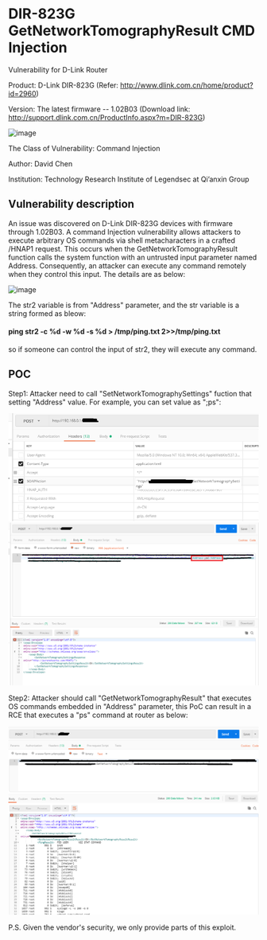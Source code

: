 # DIR-823G GetNetworkTomographyResult CMD Injection
Vulnerability for D-Link Router

Product: D-Link DIR-823G  (Refer: http://www.dlink.com.cn/home/product?id=2960)

Version: The latest firmware -- 1.02B03 (Download link: http://support.dlink.com.cn/ProductInfo.aspx?m=DIR-823G)

![image](https://github.com/leonW7/D-Link/blob/master/4.png)

The Class of Vulnerability: Command Injection

Author: David Chen

Institution: Technology Research Institute of Legendsec at Qi’anxin Group

Vulnerability description
-------------------------
An issue was discovered on D-Link DIR-823G devices with firmware through 1.02B03. A command Injection vulnerability allows attackers to execute arbitrary OS commands via shell metacharacters in a crafted /HNAP1 request. This occurs when the GetNetworkTomographyResult function calls the system function with an untrusted input parameter named Address. Consequently, an attacker can execute any command remotely when they control this input. The details are as below:

![image](https://github.com/leonW7/D-Link/blob/master/5.png)

The str2 variable is from "Address" parameter, and the str variable is a string formed as bleow:
#### ping str2 -c %d -w %d -s %d  > /tmp/ping.txt 2>>/tmp/ping.txt
so if someone can control the input of str2, they will execute any command.

POC
-------------------------

Step1: Attacker need to call "SetNetworkTomographySettings" fuction that setting "Address" value. For example, you can set value as ";ps":

![image](https://github.com/leonW7/D-Link/blob/master/11.png)
![image](https://github.com/leonW7/D-Link/blob/master/666.png)

Step2: Attacker should call "GetNetworkTomographyResult" that executes OS commands embedded in "Address" parameter, this PoC can result in a RCE that executes a "ps" command at router as below:

![image](https://github.com/leonW7/D-Link/blob/master/222.png)

P.S. Given the vendor's security, we only provide parts of this exploit.
